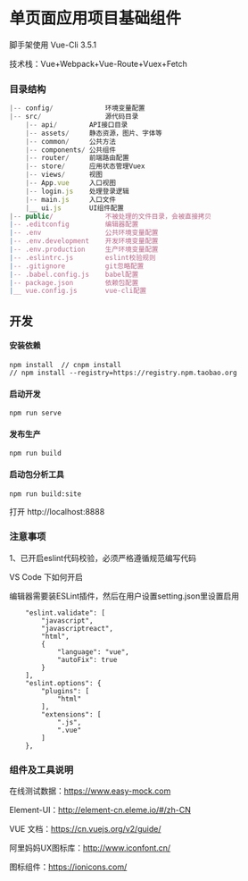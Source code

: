 # 单页面应用项目基础组件

脚手架使用 Vue-Cli 3.5.1

技术栈：Vue+Webpack+Vue-Route+Vuex+Fetch

### 目录结构

```javascript
|-- config/ 			环境变量配置
|-- src/ 				源代码目录
	|-- api/ 		API接口目录
	|-- assets/ 	静态资源，图片、字体等
	|-- common/ 	公共方法
	|-- components/ 公共组件
	|-- router/ 	前端路由配置
	|-- store/		应用状态管理Vuex
	|-- views/		视图
	|-- App.vue 	入口视图
	|-- login.js 	处理登录逻辑
	|-- main.js 	入口文件
	|__ ui.js 		UI组件配置
|-- public/ 			不被处理的文件目录，会被直接拷贝
|-- .editconfig			编辑器配置
|-- .env 				公共环境变量配置
|-- .env.development  	开发环境变量配置
|-- .env.production 	生产环境变量配置
|-- .eslintrc.js		eslint校验规则
|-- .gitignore 			git忽略配置
|-- .babel.config.js 	babel配置
|-- package.json 		依赖包配置
|__ vue.config.js 		vue-cli配置
```



## 开发

#### 安装依赖

``` 
npm install  // cnpm install
// npm install --registry=https://registry.npm.taobao.org
```

#### 启动开发

``` 
npm run serve
```

#### 发布生产

```
npm run build
```

#### 启动包分析工具

```
npm run build:site
```

打开 http://localhost:8888



### 注意事项

1、已开启eslint代码校验，必须严格遵循规范编写代码

VS Code 下如何开启

编辑器需要装ESLint插件，然后在用户设置setting.json里设置启用

```
    "eslint.validate": [
        "javascript",
        "javascriptreact",
        "html",
        {
            "language": "vue",
            "autoFix": true
        }
    ],
    "eslint.options": {
        "plugins": [
            "html"
        ],
        "extensions": [
            ".js",
            ".vue"
        ]
    },
```



### 组件及工具说明

在线测试数据：https://www.easy-mock.com

Element-UI：http://element-cn.eleme.io/#/zh-CN

VUE 文档：https://cn.vuejs.org/v2/guide/

阿里妈妈UX图标库：http://www.iconfont.cn/

图标组件：https://ionicons.com/

